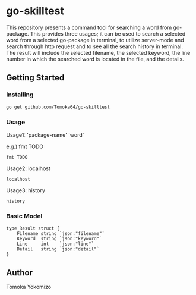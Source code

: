 # go-skilltest
This repository presents a command tool for searching a word from go-package. This provides three usages; it can be used to search a selected word from a selected go-package in terminal, to utilize server-mode and search through http request and to see all the search history in terminal. The result will include the selected filename, the selected keyword, the line number in which the searched word is located in the file, and the details. 


## Getting Started


### Installing


```
go get github.com/Tomoka64/go-skilltest
```
### Usage

Usage1: 'package-name' 'word' 

e.g.) fmt TODO
  
```
fmt TODO
```

Usage2: localhost

```
localhost
```

Usage3: history

```
history
```

### Basic Model

```
type Result struct {
	Filename string `json:"filename"`
	Keyword  string `json:"keyword"`
	Line     int    `json:"line"`
	Detail   string `json:"detail"`
}
```

## Author

Tomoka Yokomizo

